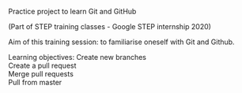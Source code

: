 Practice project to learn Git and GitHub 

(Part of STEP training classes - Google STEP internship 2020)

Aim of this training session: to familiarise oneself with Git and Github.

Learning objectives:
	Create new branches<br/>
	Create a pull request<br/>
	Merge pull requests<br/>
	Pull from master<br/>
